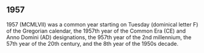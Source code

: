 ## 1957

1957 (MCMLVII) was a common year starting on Tuesday (dominical letter F) of the Gregorian calendar, the 1957th year of the Common Era (CE) and Anno Domini (AD) designations, the 957th year of the 2nd millennium, the 57th year of the 20th century, and the 8th year of the 1950s decade.

